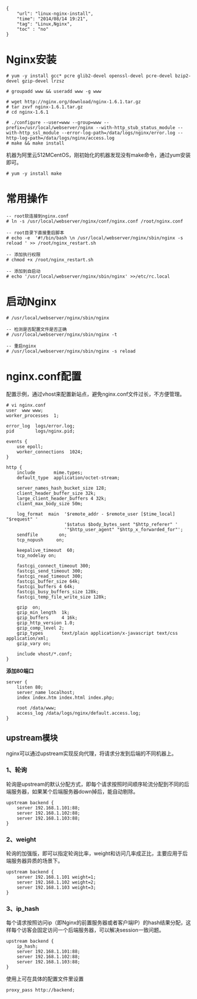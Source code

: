 ```
{
    "url": "linux-nginx-install",
    "time": "2014/08/14 19:21",
    "tag": "Linux,Nginx",
    "toc" : "no"
}
```

# Nginx安装
```
# yum -y install gcc* pcre glib2-devel openssl-devel pcre-devel bzip2-devel gzip-devel lrzsz 
 
# groupadd www && useradd www -g www
 
# wget http://nginx.org/download/nginx-1.6.1.tar.gz
# tar zxvf nginx-1.6.1.tar.gz
# cd nginx-1.6.1
 
# ./configure --user=www --group=www --prefix=/usr/local/webserver/nginx --with-http_stub_status_module --with-http_ssl_module --error-log-path=/data/logs/nginx/error.log --http-log-path=/data/logs/nginx/access.log
# make && make install
```
机器为阿里云512MCentOS，刚初始化的机器发现没有make命令，通过yum安装即可。
```
# yum -y install make
```
# 常用操作
```
-- root软连接到nginx.conf
# ln -s /usr/local/webserver/nginx/conf/nginx.conf /root/nginx.conf
 
-- root目录下直接重启脚本
# echo -e  '#!/bin/bash \n /usr/local/webserver/nginx/sbin/nginx -s reload ' >> /root/nginx_restart.sh
 
-- 添加执行权限
# chmod +x /root/nginx_restart.sh
 
-- 添加到自启动
# echo '/usr/local/webserver/nginx/sbin/nginx' >>/etc/rc.local
```
# 启动Nginx
```
# /usr/local/webserver/nginx/sbin/nginx
 
-- 检测是否配置文件是否正确
# /usr/local/webserver/nginx/sbin/nginx -t
 
-- 重启nginx
# /usr/local/webserver/nginx/sbin/nginx -s reload
```

# nginx.conf配置
配置示例，通过vhost来配置新站点，避免nginx.conf文件过长，不方便管理。
```
# vi nginx.conf 
user  www www;
worker_processes  1;
 
error_log  logs/error.log;
pid        logs/nginx.pid;
 
events {
    use epoll;
    worker_connections  1024;
}
 
http {
    include       mime.types;
    default_type  application/octet-stream;
 
    server_names_hash_bucket_size 128;
    client_header_buffer_size 32k;
    large_client_header_buffers 4 32k;
    client_max_body_size 50m;
 
    log_format  main  '$remote_addr - $remote_user [$time_local] "$request" '
                      '$status $body_bytes_sent "$http_referer" '
                      '"$http_user_agent" "$http_x_forwarded_for"';
    sendfile        on;
    tcp_nopush     on;
 
    keepalive_timeout  60;
    tcp_nodelay on;
 
    fastcgi_connect_timeout 300;
    fastcgi_send_timeout 300;
    fastcgi_read_timeout 300;
    fastcgi_buffer_size 64k;
    fastcgi_buffers 4 64k;
    fastcgi_busy_buffers_size 128k;
    fastcgi_temp_file_write_size 128k;
 
    gzip  on;
    gzip_min_length  1k;
    gzip_buffers     4 16k;
    gzip_http_version 1.0;
    gzip_comp_level 2;
    gzip_types       text/plain application/x-javascript text/css application/xml;
    gzip_vary on;
 
    include vhost/*.conf;
}
```
**添加80端口**
```
server {
    listen 80;
    server_name localhost;
    index index.htm index.html index.php;
 
    root /data/www;
    access_log /data/logs/nginx/default.access.log;
}
```

## upstream模块
nginx可以通过upstream实现反向代理，将请求分发到后端的不同机器上。
### 1、轮询
轮询是upstream的默认分配方式，即每个请求按照时间顺序轮流分配到不同的后端服务器，如果某个后端服务器down掉后，能自动剔除。
```
upstream backend {
    server 192.168.1.101:88;
    server 192.168.1.102:88;
    server 192.168.1.103:88;
}
```

### 2、weight
轮询的加强版，即可以指定轮询比率，weight和访问几率成正比，主要应用于后端服务器异质的场景下。
```
upstream backend {
    server 192.168.1.101 weight=1;
    server 192.168.1.102 weight=2;
    server 192.168.1.103 weight=3;
}
```
### 3、ip_hash
每个请求按照访问ip（即Nginx的前置服务器或者客户端IP）的hash结果分配，这样每个访客会固定访问一个后端服务器，可以解决session一致问题。
```
upstream backend {
    ip_hash;
    server 192.168.1.101:88;
    server 192.168.1.102:88;
    server 192.168.1.103:88;
}
```

使用上可在具体的配置文件里设置
```
proxy_pass http://backend; 
```